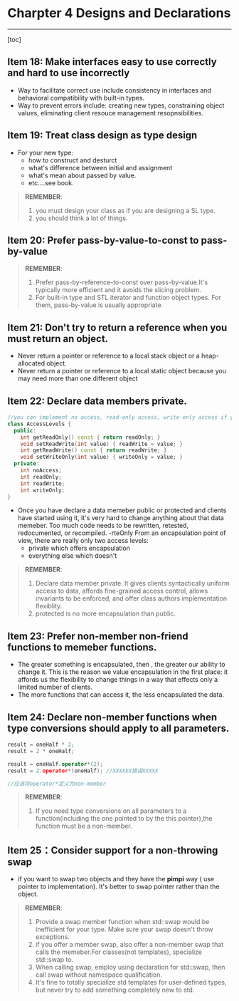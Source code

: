 # Charpter 4 Designs and  Declarations

---

[toc]

## Item 18: Make interfaces easy to use correctly and hard to use incorrectly

- Way to facilitate correct use include consistency in interfaces and behavioral compatibility with built-in types.
- Way to prevent errors include: creating new types, constraining object values, eliminating client resouce management resopnsibilities.

## Item 19: Treat class design as type design

- For your new type:
  - how to construct and desturct
  - what's difference between initial and assignment
  - what's mean about passed by value.
  - etc....see book.
> **REMEMBER**:
> 1. you must design your class as if you are designing a SL type.
> 2. you should think a lot of things.

## Item 20: Prefer pass-by-value-to-const to pass-by-value
> **REMEMBER**:
> 1. Prefer pass-by-reference-to-const over pass-by-value.It's typically more efficient and it avoids the slicing problem.
> 2. For built-in type and STL iterator and function object types. For them, pass-by-value is usually appropriate.

## Item 21: Don't try to return a reference when you must return an object.
- Never return a pointer or reference to a local stack object or a heap-allocated object.
- Never return a pointer or reference to a local static object because you may need more than one different object

## Item 22: Declare data members private.
```cpp
//you can implement no access, read-only access, write-only access if you use functions to get or set its value.
class AccessLevels {
  public:
    int getReadOnly() const { return readOnly; }
    void setReadWrite(int value) { readWrite = value; }
    int getReadWrite() const { return readWrite; }
    void setWriteOnly(int value) { writeOnly = value; }
  private:
    int noAccess;
    int readOnly;
    int readWrite;
    int writeOnly;
}
```
- Once you have declare a data memeber public or protected and clients have started using it, it's very hard to change anything about that data memeber. Too much code needs to be rewritten, retested, redocumented, or recompiled.
-rteOnly From an encapsulation point of view, there are really only two access levels:
  - private which offers encapsulation
  - everything else which doesn't

> **REMEMBER**:
> 1. Declare data member private. It gives clients syntactically uniform access to data, affords fine-grained access control, allows invariants to be enforced, and offer class authors implementation flexiblity.
> 2.  protected is no more encapsulation than public.

## Item 23: Prefer non-member non-friend functions to memeber functions. 
- The greater something is encapsulated, then , the greater our ability to change it. This is the reason we value encapsulation in the first place: it affords us the flexibility to change things in a way that effects only a limited number of clients.
- The more functions that can access it, the less encapsulated the data.

## Item 24: Declare non-member functions when type conversions should apply to all parameters.
```cc
result = oneHalf * 2;
result = 2 * oneHalf;

result = oneHalf.operator*(2);
result = 2.operator*(oneHalf); //XXXXXX错误XXXXX

//应该将operator*定义为non-member

```


> **REMEMBER**:
>
> 1. If you need type conversions on all parameters to a function(including the one pointed to by the this pointer),the function must be a non-member.

## Item 25：Consider support for a non-throwing swap

- if you want to swap two objects and they have the **pimpi** way ( use pointer to implementation). It's better to swap pointer rather than the object.

  


> **REMEMBER**:
>
> 1. Provide a swap member function when std::swap would be inefficient for your type. Make sure your swap doesn't throw exceptions.
> 2. if you offer a member swap, also offer a non-member swap that calls the memeber.For classes(not templates), specialize std::swap to.
> 3. When calling swap, employ using declaration for std::swap, then call swap without namespace qualification. 
> 4. It's fine to totally specialize std templates for user-defined types, but never try to add something completely new to std.

